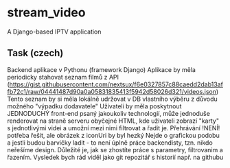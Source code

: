 # stream_video
A Django-based IPTV application 

## Task (czech)
Backend aplikace v Pythonu (framework Django)
Aplikace by měla periodicky stahovat seznam filmů z API (https://gist.githubusercontent.com/nextsux/f6e0327857c88caedd2dab13affb72c1/raw/04441487d90a0a05831835413f5942d58026d321/videos.json)
Tento seznam by si měla lokálně udržovat v DB vlastního výběru z důvodu možného "výpadku dodavatele"
Uživateli by měla poskytnout JEDNODUCHÝ front-end psaný jakoukoliv technologií, může jednoduše renderovat na straně serveru obyčejné HTML, kde uživateli zobrazí "karty" s jednotlivými videi a umožní mezi nimi filtrovat a řadit je.
Přehrávání !NENÍ! potřeba řešit, ale obrázek z iconUri by byl hezký
Nejde o grafickou podobu a jestli budou barvičky ladit - to není úplně práce backendisty, tzn. nikdo neřešíme design. Důležité je, jak se zhostíte práce s parametry, filtrovanim a řazením.
Vysledek bych rád viděl jako git repozitář s historií např. na githubu

